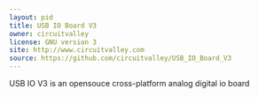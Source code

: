 ```yaml
---
layout: pid
title: USB IO Board V3 
owner: circuitvalley
license: GNU version 3 
site: http://www.circuitvalley.com
source: https://github.com/circuitvalley/USB_IO_Board_V3
---
```

USB IO V3 is an opensouce cross-platform analog digital io board